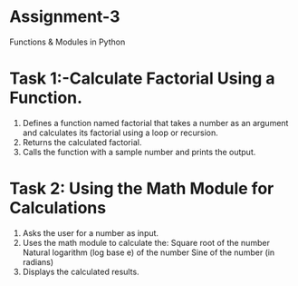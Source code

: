 # Assignment-3
Functions &amp; Modules in Python
# Task 1:-Calculate Factorial Using a Function.
1. Defines a function named factorial that takes a number as an argument and calculates its factorial using a loop or recursion.
2. Returns the calculated factorial.
3. Calls the function with a sample number and prints the output.
# Task 2: Using the Math Module for Calculations
1. Asks the user for a number as input.
2. Uses the math module to calculate the:
    Square root of the number
    Natural logarithm (log base e) of the number
    Sine of the number (in radians)
3. Displays the calculated results.
